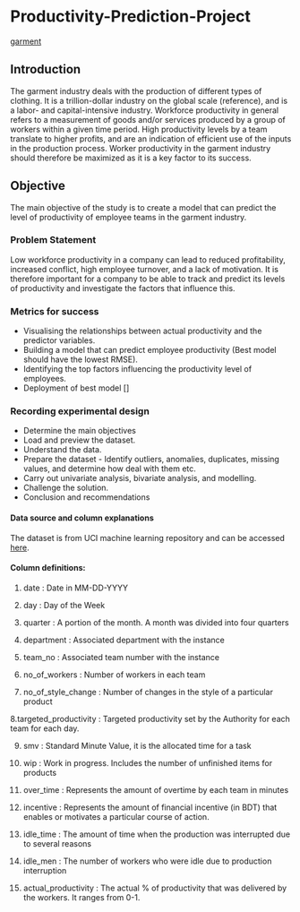 
# Productivity-Prediction-Project
[garment](https://idsb.tmgrup.com.tr/2015/12/15/GenelBuyuk/1450122285272_rs.jpg)
## Introduction

The garment industry deals with the production of different types of clothing. It is a trillion-dollar industry on the global scale (reference), and is a labor- and capital-intensive industry. Workforce productivity in general refers to a measurement of goods and/or services produced by a group of workers within a given time period. High productivity levels by a team translate to higher profits, and are an indication of efficient use of the inputs in the production process. Worker productivity in the garment industry should therefore be maximized as it is a key factor to its success.

## Objective

The main objective of the study is to create a model that can predict the level of productivity of employee teams in the garment industry.

### Problem Statement

Low workforce productivity in a company can lead to reduced profitability, increased conflict, high employee turnover, and a lack of motivation. It is therefore important for a company to be able to track and predict its levels of productivity and investigate the factors that influence this.

### Metrics for success
  * Visualising the relationships between actual productivity and the predictor variables.
  * Building a model that can predict employee productivity (Best model should have the lowest RMSE).
  * Identifying the top factors influencing the productivity level of employees.
  * Deployment of best model []
### Recording experimental design
  * Determine the main objectives
  * Load and preview the dataset.
  * Understand the data.
  * Prepare the dataset - Identify outliers, anomalies, duplicates, missing values, and determine how deal with them etc.
  * Carry out univariate analysis, bivariate analysis, and modelling.
  * Challenge the solution.
  * Conclusion and recommendations
  
#### Data source and column explanations

The dataset is from UCI machine learning repository and can be accessed [here](https://archive-beta.ics.uci.edu/ml/datasets?name=Productivity%20Prediction%20of%20Garment%20Employees).

#### Column definitions:

  1. date : Date in MM-DD-YYYY

  2. day : Day of the Week

  3. quarter : A portion of the month. A month was divided into four quarters

  4. department : Associated department with the instance

  5. team_no : Associated team number with the instance

  6. no_of_workers : Number of workers in each team

  7. no_of_style_change : Number of changes in the style of a particular product

  8.targeted_productivity : Targeted productivity set by the Authority for each team for each day.

  9. smv : Standard Minute Value, it is the allocated time for a task

  10. wip : Work in progress. Includes the number of unfinished items for products

  11. over_time : Represents the amount of overtime by each team in minutes

  12. incentive : Represents the amount of financial incentive (in BDT) that enables or motivates a particular course of action.

  13. idle_time : The amount of time when the production was interrupted due to several reasons

  14. idle_men : The number of workers who were idle due to production interruption

  15. actual_productivity : The actual % of productivity that was delivered by the workers. It ranges from 0-1.


